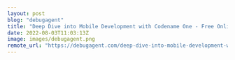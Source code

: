 ```yaml
---
layout: post
blog: "debugagent"
title: "Deep Dive into Mobile Development with Codename One - Free Online Course Material"
date: 2022-08-03T11:03:13Z
image: images/debugagent.png
remote_url: "https://debugagent.com/deep-dive-into-mobile-development-with-codename-one-free-online-course-material"
---
```

